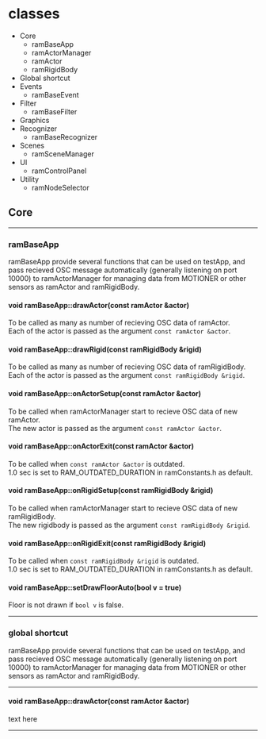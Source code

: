 
# classes
- Core
	- ramBaseApp
	- ramActorManager
	- ramActor
	- ramRigidBody
- Global shortcut
- Events
	- ramBaseEvent
- Filter
	- ramBaseFilter
- Graphics
- Recognizer
	- ramBaseRecognizer
- Scenes
	- ramSceneManager
- UI
	- ramControlPanel
- Utility
	- ramNodeSelector





## Core


---

### ramBaseApp

ramBaseApp provide several functions that can be used on testApp, and pass recieved OSC message automatically (generally listening on port 10000) to ramActorManager for managing data from MOTIONER or other sensors as ramActor and ramRigidBody.



#### void ramBaseApp::drawActor(const ramActor &actor)

To be called as many as number of recieving OSC data of ramActor.  
Each of the actor is passed as the argument `const ramActor &actor`.



#### void ramBaseApp::drawRigid(const ramRigidBody &rigid)

To be called as many as number of recieving OSC data of ramRigidBody.  
Each of the actor is passed as the argument `const ramRigidBody &rigid`.



#### void ramBaseApp::onActorSetup(const ramActor &actor)

To be called when ramActorManager start to recieve OSC data of new ramActor.  
The new actor is passed as the argument `const ramActor &actor`.



#### void ramBaseApp::onActorExit(const ramActor &actor)

To be called when `const ramActor &actor` is outdated.  
1.0 sec is set to RAM_OUTDATED_DURATION in ramConstants.h as default.



#### void ramBaseApp::onRigidSetup(const ramRigidBody &rigid)

To be called when ramActorManager start to recieve OSC data of new ramRigidBody.  
The new rigidbody is passed as the argument `const ramRigidBody &rigid`.



#### void ramBaseApp::onRigidExit(const ramRigidBody &rigid)

To be called when `const ramRigidBody &rigid` is outdated.  
1.0 sec is set to RAM_OUTDATED_DURATION in ramConstants.h as default.



<!--
#### void ramBaseApp::collision(const ramNode& jointA, const ramNode& jointB)

text here

---
-->

#### void ramBaseApp::setDrawFloorAuto(bool v = true)

Floor is not drawn if `bool v` is false.


---


### global shortcut

ramBaseApp provide several functions that can be used on testApp, and pass recieved OSC message automatically (generally listening on port 10000) to ramActorManager for managing data from MOTIONER or other sensors as ramActor and ramRigidBody.

---

#### void ramBaseApp::drawActor(const ramActor &actor)

text here

---